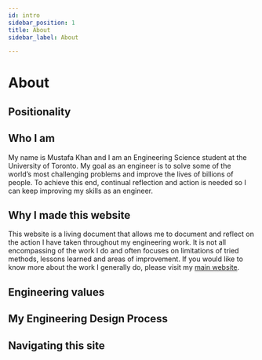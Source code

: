 ```yaml
---
id: intro
sidebar_position: 1
title: About
sidebar_label: About

---
```


# About

## Positionality

## Who I am

My name is Mustafa Khan and I am an Engineering Science student at the University of Toronto. My goal as an engineer is to solve some of the world’s most challenging problems and improve the lives of billions of people. To achieve this end, continual reflection and action is needed so I can keep improving my skills as an engineer.

## Why I made this website

This website is a living document that allows me to document and reflect on the action I have taken throughout my engineering work. It is not all encompassing of the work I do and often focuses on limitations of tried methods, lessons learned and areas of improvement. If you would like to know more about the work I generally do, please visit my [main website](www.mustafarehanahmadkhan.com).

## Engineering values

## My Engineering Design Process

## Navigating this site

